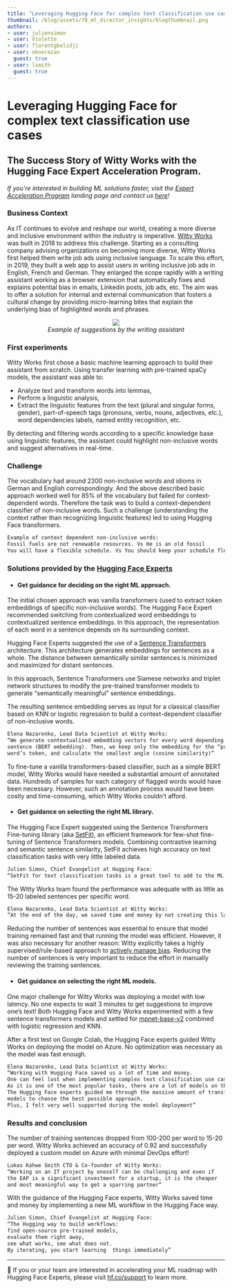 ```yaml
---
title: "Leveraging Hugging Face for complex text classification use cases"
thumbnail: /blog/assets/78_ml_director_insights/blogthumbnail.png
authors:
- user: juliensimon
- user: Violette
- user: florentgbelidji
- user: oknerazan
  guest: true
- user: lsmith
  guest: true
---
```

# Leveraging Hugging Face for complex text classification use cases

## The Success Story of Witty Works with the Hugging Face Expert Acceleration Program.

<!-- {blog_metadata} -->
<!-- {authors} -->

_If you're interested in building ML solutions faster, visit the [Expert Acceleration Program](https://huggingface.co/support?utm_source=blog-post&utm_medium=blog-post&utm_campaign=blog-post-classification-use-case) landing page and contact us [here](https://huggingface.co/support?utm_source=blog-post&utm_medium=blog-post&utm_campaign=blog-post-classification-use-case#form)!_

### Business Context
As IT continues to evolve and reshape our world, creating a more diverse and inclusive environment within the industry is imperative. [Witty Works](https://www.witty.works/) was built in 2018 to address this challenge. Starting as a consulting company advising organizations on becoming more diverse, Witty Works first helped them write job ads using inclusive language. To scale this effort, in 2019, they built a web app to assist users in writing inclusive job ads in English, French and German. They enlarged the scope rapidly with a writing assistant working as a browser extension that automatically fixes and explains potential bias in emails, Linkedin posts, job ads, etc. The aim was to offer a solution for internal and external communication that fosters a cultural change by providing micro-learning bites that explain the underlying bias of highlighted words and phrases.

<p align="center">
    <img src="/blog/assets/78_ml_director_insights/wittyworks.png"><br>
    <em>Example of suggestions by the writing assistant</em>
</p>

### First experiments 
Witty Works first chose a basic machine learning approach to build their assistant from scratch. Using transfer learning with pre-trained spaCy models, the assistant was able to: 
- Analyze text and transform words into lemmas, 
- Perform a linguistic analysis,  
- Extract the linguistic features from the text (plural and singular forms, gender), part-of-speech tags (pronouns, verbs, nouns, adjectives, etc.), word dependencies labels, named entity recognition, etc. 

By detecting and filtering words according to a specific knowledge base using linguistic features, the assistant could highlight non-inclusive words and suggest alternatives in real-time.

  ### Challenge
The vocabulary had around 2300 non-inclusive words and idioms in German and English correspondingly. And the above described basic approach worked well for 85% of the vocabulary but failed for context-dependent words. Therefore the task was to build a context-dependent classifier of non-inclusive words. Such a challenge (understanding the context rather than recognizing linguistic features) led to using Hugging Face transformers.
  
  ```diff
Example of context dependent non-inclusive words: 
  Fossil fuels are not renewable resources. Vs He is an old fossil
  You will have a flexible schedule. Vs You should keep your schedule flexible.
```

### Solutions provided by the [Hugging Face Experts](https://huggingface.co/support?utm_source=blog-post&utm_medium=blog-post&utm_campaign=blog-post-classification-use-case)

- #### **Get guidance for deciding on the right ML approach.**
The initial chosen approach was vanilla transformers (used to extract token embeddings of specific non-inclusive words). The Hugging Face Expert recommended switching from contextualized word embeddings to contextualized sentence embeddings. In this approach, the representation of each word in a sentence depends on its surrounding context. 

Hugging Face Experts suggested the use of a [Sentence Transformers](https://www.sbert.net/) architecture. This architecture generates embeddings for sentences as a whole. The distance between semantically similar sentences is minimized and maximized for distant sentences. 

In this approach, Sentence Transformers use Siamese networks and triplet network structures to modify the pre-trained transformer models to generate “semantically meaningful” sentence embeddings. 

The resulting sentence embedding serves as input for a classical classifier based on KNN or logistic regression to build a context-dependent classifier of non-inclusive words.

```diff
Elena Nazarenko, Lead Data Scientist at Witty Works: 
“We generate contextualized embedding vectors for every word depending on its 
sentence (BERT embedding). Then, we keep only the embedding for the “problem” 
word’s token, and calculate the smallest angle (cosine similarity)”  
```

To fine-tune a vanilla transformers-based classifier, such as a simple BERT model, Witty Works would have needed a substantial amount of annotated data. Hundreds of samples for each category of flagged words would have been necessary. However, such an annotation process would have been costly and time-consuming, which Witty Works couldn’t afford. 

- #### **Get guidance on selecting the right ML library.**
The Hugging Face Expert suggested using the Sentence Transformers Fine-tuning library (aka [SetFit](https://github.com/huggingface/setfit)), an efficient framework for few-shot fine-tuning of Sentence Transformers models. Combining contrastive learning and semantic sentence similarity, SetFit achieves high accuracy on text classification tasks with very little labeled data.

```diff
Julien Simon, Chief Evangelist at Hugging Face: 
“SetFit for text classification tasks is a great tool to add to the ML toolbox” 
```

The Witty Works team found the performance was adequate with as little as 15-20  labeled sentences per specific word.

```diff
Elena Nazarenko, Lead Data Scientist at Witty Works: 
“At the end of the day, we saved time and money by not creating this large data set”
```

Reducing the number of sentences was essential to ensure that model training remained fast and that running the model was efficient. However, it was also necessary for another reason: Witty explicitly takes a highly supervised/rule-based approach to [actively manage bias](https://www.witty.works/en/blog/is-chatgpt-able-to-generate-inclusive-language). Reducing the number of sentences is very important to reduce the effort in manually reviewing the training sentences.

- #### **Get guidance on selecting the right ML models.**
One major challenge for Witty Works was deploying a model with low latency. No one expects to wait 3 minutes to get suggestions to improve one’s text! Both Hugging Face and Witty Works experimented with a few sentence transformers models and settled for [mpnet-base-v2](https://huggingface.co/sentence-transformers/all-mpnet-base-v2) combined with logistic regression and KNN. 

After a first test on Google Colab, the Hugging Face experts guided Witty Works on deploying the model on Azure. No optimization was necessary as the model was fast enough.

```diff
Elena Nazarenko, Lead Data Scientist at Witty Works: 
“Working with Hugging Face saved us a lot of time and money. 
One can feel lost when implementing complex text classification use cases. 
As it is one of the most popular tasks, there are a lot of models on the Hub. 
The Hugging Face experts guided me through the massive amount of transformer-based 
models to choose the best possible approach. 
Plus, I felt very well supported during the model deployment”
```
  
### **Results and conclusion**
The number of training sentences dropped from 100-200 per word to 15-20 per word. Witty Works achieved an accuracy of 0.92 and successfully deployed a custom model on Azure with minimal DevOps effort!

```diff
Lukas Kahwe Smith CTO & Co-founder of Witty Works: 
“Working on an IT project by oneself can be challenging and even if 
the EAP is a significant investment for a startup, it is the cheaper 
and most meaningful way to get a sparring partner“
```

With the guidance of the Hugging Face experts, Witty Works saved time and money by implementing a new ML workflow in the Hugging Face way.

```diff
Julien Simon, Chief Evangelist at Hugging Face: 
“The Hugging way to build workflows: 
find open-source pre-trained models, 
evaluate them right away, 
see what works, see what does not. 
By iterating, you start learning  things immediately” 
```
---

🤗   If you or your team are interested in accelerating your ML roadmap with Hugging Face Experts, please visit [hf.co/support](https://huggingface.co/support?utm_source=blog-post&utm_medium=blog-post&utm_campaign=blog-post-classification-use-case) to learn more.


